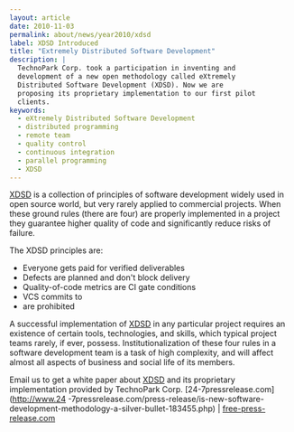 ```yaml
---
layout: article
date: 2010-11-03
permalink: about/news/year2010/xdsd
label: XDSD Introduced
title: "Extremely Distributed Software Development"
description: |
  TechnoPark Corp. took a participation in inventing and
  development of a new open methodology called eXtremely
  Distributed Software Development (XDSD). Now we are
  proposing its proprietary implementation to our first pilot
  clients.
keywords:
  - eXtremely Distributed Software Development
  - distributed programming
  - remote team
  - quality control
  - continuous integration
  - parallel programming
  - XDSD
---
```


[XDSD](http://www.xdsd.org) is a collection of principles of software development widely used in 
open source world, but very rarely applied to commercial projects. When these ground rules (there 
are four) are properly implemented in a project they guarantee higher quality of code and 
significantly reduce risks of failure.

The XDSD principles are:

 * Everyone gets paid for verified deliverables
 * Defects are planned and don't block delivery
 * Quality-of-code metrics are CI gate conditions
 * VCS commits to 
 *  are prohibited

A successful implementation of [XDSD](http://www.xdsd.org) in any particular project requires an 
existence of certain tools, technologies, and skills, which typical project teams rarely, if ever, 
possess. Institutionalization of these four rules in a software development team is a task of high 
complexity, and will affect almost all aspects of business and social life of its members.

Email us to get a white paper about [XDSD](http://www.xdsd.org) and its proprietary implementation 
provided by TechnoPark Corp.
[24-7pressrelease.com](http://www.24
-7pressrelease.com/press-release/is-new-software-development-methodology-a-silver-bullet-183455.php) 
| [free-press-release.com](http://www.free-press-release.com/news-is-new-software-development-methodology-a-silver-bullet-1290629830.html)
